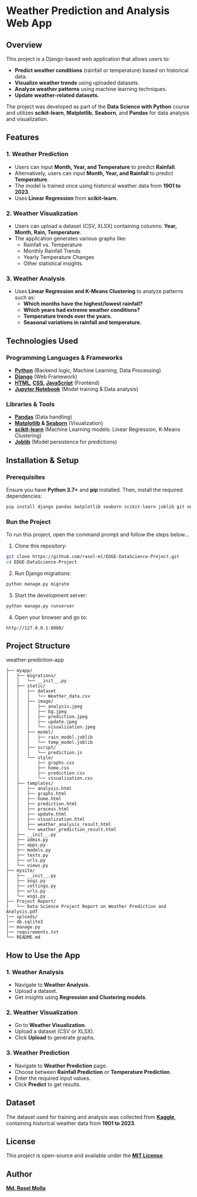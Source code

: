 # Weather Prediction and Analysis Web App

## Overview
This project is a Django-based web application that allows users to:
- **Predict weather conditions** (rainfall or temperature) based on historical data.
- **Visualize weather trends** using uploaded datasets.
- **Analyze weather patterns** using machine learning techniques.
- **Update weather-related datasets.**

The project was developed as part of the **Data Science with Python** course and utilizes **scikit-learn**, **Matplotlib**, **Seaborn**, and **Pandas** for data analysis and visualization.

## Features
### 1. Weather Prediction
- Users can input **Month, Year, and Temperature** to predict **Rainfall**.
- Alternatively, users can input **Month, Year, and Rainfall** to predict **Temperature**.
- The model is trained once using historical weather data from **1901 to 2023**.
- Uses **Linear Regression** from **scikit-learn**.

### 2. Weather Visualization
- Users can upload a dataset (CSV, XLSX) containing columns: **Year, Month, Rain, Temperature**.
- The application generates various graphs like:
  - Rainfall vs. Temperature
  - Monthly Rainfall Trends
  - Yearly Temperature Changes
  - Other statistical insights.

### 3. Weather Analysis
- Uses **Linear Regression and K-Means Clustering** to analyze patterns such as:
  - **Which months have the highest/lowest rainfall?**
  - **Which years had extreme weather conditions?**
  - **Temperature trends over the years.**
  - **Seasonal variations in rainfall and temperature.**

## Technologies Used
### Programming Languages & Frameworks
- **[Python](https://www.python.org/)** (Backend logic, Machine Learning, Data Processing)
- **[Django](https://www.djangoproject.com/)** (Web Framework)
- **[HTML](https://html.com/), [CSS](https://www.w3.org/Style/CSS/Overview.en.html), [JavaScript](https://www.javascript.com/)** (Frontend)
- **[Jupyter Notebook](https://jupyter.org/)** (Model training & Data analysis)

### Libraries & Tools
- **[Pandas](https://pandas.pydata.org/)** (Data handling)
- **[Matplotlib](https://matplotlib.org/) & [Seaborn](https://seaborn.pydata.org/)** (Visualization)
- **[scikit-learn](https://scikit-learn.org/)** (Machine Learning models: Linear Regression, K-Means Clustering)
- **[Joblib](https://joblib.readthedocs.io/en/stable/)** (Model persistence for predictions)

## Installation & Setup
### Prerequisites
Ensure you have **Python 3.7+** and **pip** installed. Then, install the required dependencies:
```sh
pip install django pandas matplotlib seaborn scikit-learn joblib git numpy
```

### Run the Project
To run this project, open the command prompt and follow the steps below...
1. Clone this repository:
```sh
git clone https://github.com/rasel-ml/EDGE-DataScience-Project.git
cd EDGE-DataScience-Project
```
2. Run Django migrations:
```sh
python manage.py migrate
```
3. Start the development server:
```sh
python manage.py runserver
```
4. Open your browser and go to:
```
http://127.0.0.1:8000/
```

## Project Structure
weather-prediction-app
```
├── myapp/
│   ├── migrations/
│   │   └── __init__.py
│   ├── static/
│   │   ├── dataset
│   │   │   └── Weather_data.csv
│   │   ├── image/
│   │   │   ├── analysis.jpeg
│   │   │   ├── bg.jpeg
│   │   │   ├── prediction.jpeg
│   │   │   ├── update.jpeg
│   │   │   └── visualization.jpeg
│   │   ├── model/
│   │   │   ├── rain_model.joblib
│   │   │   └── temp_model.joblib
│   │   ├── script/
│   │   │   └── prediction.js
│   │   └── style/
│   │       ├── graphs.css
│   │       ├── home.css
│   │       ├── prediction.css
│   │       └── visualization.css
│   ├── templates/
│   │   ├── analysis.html
│   │   ├── graphs.html
│   │   ├── home.html
│   │   ├── prediction.html
│   │   ├── process.html
│   │   ├── update.html
│   │   ├── visualization.html
│   │   ├── weather_analysis_result.html
│   │   └── weather_prediction_result.html
│   ├── __init__.py
│   ├── admin.py
│   ├── apps.py
│   ├── models.py
│   ├── tests.py
│   ├── urls.py
│   └── views.py
├── mysite/
│   ├── __init__.py
│   ├── asgi.py
│   ├── settings.py
│   ├── urls.py
│   └── wsgi.py
├── Project Report/
│   └── Data Science Project Report on Weather Prediction and Analysis.pdf
│── uploads/
│── db.sqlite3
│── manage.py
│── requirements.txt
└── README.md
```

## How to Use the App

### 1. Weather Analysis
- Navigate to **Weather Analysis**.
- Upload a dataset.
- Get insights using **Regression and Clustering models**.

### 2. Weather Visualization
- Go to **Weather Visualization**.
- Upload a dataset (CSV or XLSX).
- Click **Upload** to generate graphs.

### 3. Weather Prediction
- Navigate to **Weather Prediction** page.
- Choose between **Rainfall Prediction** or **Temperature Prediction**.
- Enter the required input values.
- Click **Predict** to get results.

## Dataset
The dataset used for training and analysis was collected from **[Kaggle](https://www.kaggle.com/datasets/yakinrubaiat/bangladesh-weather-dataset)**, containing historical weather data from **1901 to 2023**.

## License
This project is open-source and available under the **[MIT License](https://opensource.org/license/mit)**.

## Author
**[Md. Rasel Molla](https://www.linkedin.com/in/rasel-molla-9a6597347)**
